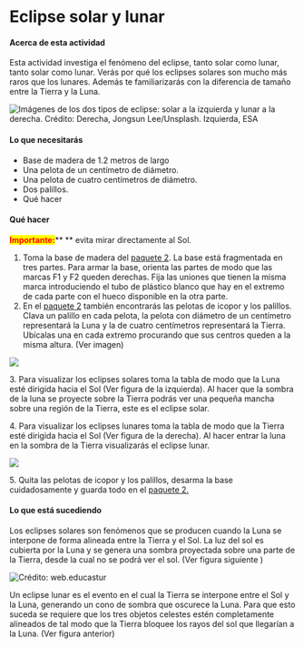 # Eclipse solar y lunar

#### Acerca de esta actividad

Esta actividad investiga el fenómeno del eclipse, tanto solar como lunar, tanto solar como lunar. Verás por qué los eclipses solares son mucho más raros que los lunares. Además te familiarizarás con la diferencia de tamaño entre la Tierra y la Luna.

![Imágenes de los dos tipos de eclipse: solar a la izquierda y lunar a la derecha. Crédito: Derecha, Jongsun Lee/Unsplash. Izquierda, ESA](<../../.gitbook/assets/GuiLab1\_1 (1).png>)

#### Lo que necesitarás

* Base de madera de 1.2 metros de largo
* Una pelota de un centímetro de diámetro.
* Una pelota de cuatro centímetros de diámetro.
* Dos palillos.
* Qué hacer

#### Qué hacer

<mark style="color:red;">**Importante:**</mark>** ** evita mirar directamente al Sol.

1. Toma la base de madera del [paquete 2](../kit-2.md#paquete-2). La base está fragmentada en tres partes. Para armar la base, orienta las partes de modo que las marcas F1 y F2 queden derechas. Fija las uniones que tienen la misma marca introduciendo el tubo de plástico blanco que hay en el extremo de cada parte con el hueco disponible en la  otra parte.&#x20;
2. En el [paquete 2](../kit-2.md#paquete-2)  también encontrarás las pelotas de icopor y los palillos. Clava un palillo en cada pelota, la pelota con diámetro de un centímetro representará la Luna y la de cuatro centímetros representará la Tierra. Ubícalas una en cada extremo procurando que sus centros queden a la misma altura. (Ver imagen)&#x20;

![](../../.gitbook/assets/GuiLab1\_2.png)

&#x20; 3\. Para visualizar los eclipses solares toma la tabla de modo que la Luna esté dirigida hacia el Sol (Ver figura de la izquierda). Al hacer que la sombra de la luna se proyecte sobre la Tierra podrás ver una pequeña mancha sobre una región de la Tierra, este es el eclipse solar. &#x20;

&#x20; 4\. Para visualizar los eclipses lunares toma la tabla de modo que la Tierra esté dirigida hacia el Sol (Ver figura de la derecha). Al hacer entrar la luna en la sombra de la Tierra visualizarás el eclipse lunar.

![](../../.gitbook/assets/GuiLab1\_3.png)

&#x20; 5\. Quita las pelotas de icopor y los palillos, desarma la base cuidadosamente y guarda todo en el [paquete 2.](../kit-2.md#paquete-2)

#### Lo que está sucediendo

Los eclipses solares son fenómenos que se producen cuando la Luna se interpone de forma alineada entre la Tierra y el Sol. La luz del sol es cubierta por la Luna y se genera una sombra proyectada sobre una parte de la Tierra, desde la cual no se podrá ver el sol. (Ver figura siguiente )

![Crédito: web.educastur](../../.gitbook/assets/GuiLab1\_4.png)

Un eclipse lunar es el evento en el cual la Tierra se interpone entre el Sol y la Luna, generando un cono de sombra que oscurece la Luna. Para que esto suceda se requiere que los tres objetos celestes estén completamente alineados de tal modo que la Tierra bloquee los rayos del sol que llegarían a la Luna. (Ver figura anterior)
